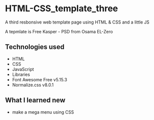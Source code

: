 # HTML-CSS_template_three

A third resbonsive web template page using HTML &amp; CSS and a little JS

A tepmlate is Free Kasper - PSD from Osama EL-Zero

## Technologies used

- HTML
- CSS
- JavaScript
- Libraries
- Font Awesome Free v5.15.3
- Normalize.css v8.0.1

## What I learned new

- make a mega menu using CSS
